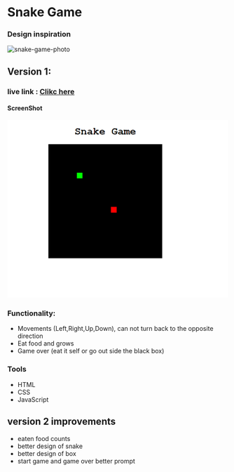 # Snake Game

### Design inspiration

![snake-game-photo](https://www.coolmathgames.com/sites/default/files/styles/mobile_game_image/public/Snake_OG-logo.jpg?itok=iR44Vsed)

## Version 1:

### live link : [Clikc here](https://alisepar.github.io/snake-game/)

#### ScreenShot

![v1-screenshot](/image/Screenshot%20v1.png)

### Functionality:

- Movements (Left,Right,Up,Down), can not turn back to the opposite direction
- Eat food and grows
- Game over (eat it self or go out side the black box)

### Tools

- HTML
- CSS
- JavaScript

## version 2 improvements

- eaten food counts
- better design of snake
- better design of box
- start game and game over better prompt
